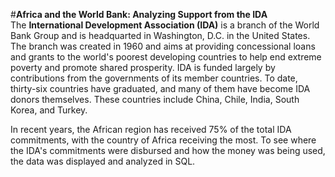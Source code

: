 #**Africa and the World Bank: Analyzing Support from the IDA**
<br>
The **International Development Association (IDA)** is a branch of the World Bank Group and 
is headquarted in Washington, D.C. in the United States. The branch was created in 1960 and aims at providing 
concessional loans and grants to the world's poorest developing countries to help end extreme
poverty and promote shared prosperity. IDA is funded largely by contributions from the governments
of its member countries. To date, thirty-six countries have graduated, and many of them have become IDA donors themselves. 
These countries include China, Chile, India, South Korea, and Turkey. 

In recent years, the African region has received 75% of the total IDA commitments, with the country of Africa
receiving the most. To see where the IDA's commitments were disbursed and how the money was being used, the data
was displayed and analyzed in SQL.

